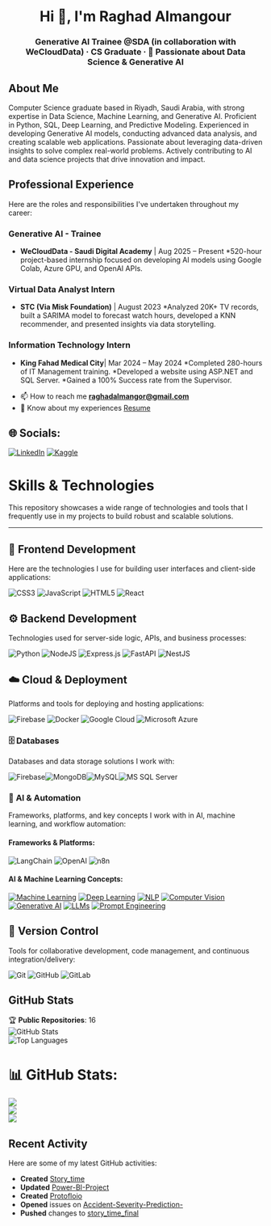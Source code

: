 <h1 align="center">Hi 👋, I'm Raghad Almangour</h1>
<h3 align="center">Generative AI Trainee @SDA (in collaboration with WeCloudData) · CS Graduate · 🤖 Passionate about Data Science & Generative AI </h3>

## About Me

Computer Science graduate based in Riyadh, Saudi Arabia, with strong expertise in Data Science, Machine Learning, and Generative AI. Proficient in Python, SQL, Deep Learning, and Predictive Modeling. Experienced in developing Generative AI models, conducting advanced data analysis, and creating scalable web applications. Passionate about leveraging data-driven insights to solve complex real-world problems. Actively contributing to AI and data science projects that drive innovation and impact.

## Professional Experience

Here are the roles and responsibilities I've undertaken throughout my career:

### Generative AI - Trainee
 * **WeCloudData - Saudi Digital Academy** | Aug 2025 – Present
    *520-hour project-based internship focused on developing AI models using Google Colab, Azure GPU, and OpenAI APIs.

### Virtual Data Analyst Intern
* **STC (Via Misk Foundation)** | August 2023
    *Analyzed 20K+ TV records, built a SARIMA model to forecast watch hours, developed a KNN recommender, and presented insights via data storytelling.

### Information Technology Intern
* **King Fahad Medical City**| Mar 2024 – May 2024
   *Completed 280-hours of IT Management training. 
   *Developed a website using ASP.NET and SQL Server.
   *Gained a 100% Success rate from the Supervisor.

- 📫 How to reach me **raghadalmangor@gmail.com**
- 📄 Know about my experiences [Resume](https://drive.google.com/file/d/1Cf99mO-52JWtBblq3V6CvhgrSigeKd17/view?usp=sharing)

 ## 🌐 Socials:
 [![LinkedIn](https://img.shields.io/badge/LinkedIn-Profile-blue?logo=linkedin)](https://www.linkedin.com/in/raghad-almanqour)
 [![Kaggle](https://img.shields.io/badge/Kaggle-Profile-blue?logo=kaggle)]([https://www.kaggle.com/yourusername](https://www.kaggle.com/raghadalmangor))

 
# Skills & Technologies

This repository showcases a wide range of technologies and tools that I frequently use in my projects to build robust and scalable solutions.

---
## 🚀 Frontend Development
Here are the technologies I use for building user interfaces and client-side applications:

![CSS3](https://img.shields.io/badge/css3-%231572B6.svg?style=for-the-badge&logo=css3&logoColor=white) ![JavaScript](https://img.shields.io/badge/javascript-%23323330.svg?style=for-the-badge&logo=javascript&logoColor=%23F7DF1E) ![HTML5](https://img.shields.io/badge/html5-%23E34F26.svg?style=for-the-badge&logo=html5&logoColor=white) ![React](https://img.shields.io/badge/react-%2320232a.svg?style=for-the-badge&logo=react&logoColor=%2361DAFB) 

## ⚙️ Backend Development

Technologies used for server-side logic, APIs, and business processes:

![Python](https://img.shields.io/badge/python-3670A0?style=for-the-badge&logo=python&logoColor=ffdd54) ![NodeJS](https://img.shields.io/badge/node.js-6DA55F?style=for-the-badge&logo=node.js&logoColor=white) ![Express.js](https://img.shields.io/badge/express.js-%23404d59.svg?style=for-the-badge&logo=express&logoColor=%2361DAFB) ![FastAPI](https://img.shields.io/badge/FastAPI-005571?style=for-the-badge&logo=fastapi) ![NestJS](https://img.shields.io/badge/nestjs-%23E0234E.svg?style=for-the-badge&logo=nestjs&logoColor=white)

## ☁️ Cloud & Deployment

Platforms and tools for deploying and hosting applications:

![Firebase](https://img.shields.io/badge/firebase-%23039BE5.svg?style=for-the-badge&logo=firebase) ![Docker](https://img.shields.io/badge/docker-%230db7ed.svg?style=for-the-badge&logo=docker&logoColor=white) ![Google Cloud](https://img.shields.io/badge/GoogleCloud-%234285F4.svg?style=for-the-badge&logo=google-cloud&logoColor=white) ![Microsoft Azure](https://img.shields.io/badge/Azure-%230078D4.svg?style=for-the-badge&logo=microsoft-azure&logoColor=white)

### 🗄️ **Databases**

Databases and data storage solutions I work with:

![Firebase](https://img.shields.io/badge/firebase-a08021?style=for-the-badge\&logo=firebase\&logoColor=ffcd34)![MongoDB](https://img.shields.io/badge/MongoDB-%234ea94b.svg?style=for-the-badge\&logo=mongodb\&logoColor=white)![MySQL](https://img.shields.io/badge/MySQL-%234479A1.svg?style=for-the-badge\&logo=mysql\&logoColor=white)![MS SQL Server](https://img.shields.io/badge/MS%20SQL%20Server-%234F5B93.svg?style=for-the-badge\&logo=microsoft-sql-server\&logoColor=white)

### 🤖 **AI & Automation**

Frameworks, platforms, and key concepts I work with in AI, machine learning, and workflow automation:

#### **Frameworks & Platforms**:

![LangChain](https://img.shields.io/badge/LangChain-000000?style=for-the-badge\&logo=langchain\&logoColor=white)
![OpenAI](https://img.shields.io/badge/OpenAI-412991?style=for-the-badge\&logo=openai\&logoColor=white)
![n8n](https://img.shields.io/badge/n8n-222222?style=for-the-badge\&logo=n8n\&logoColor=white)

#### **AI & Machine Learning Concepts**:

[![Machine Learning](https://img.shields.io/badge/Machine%20Learning-%23000.svg?style=for-the-badge\&logo=robot\&logoColor=white)](https://en.wikipedia.org/wiki/Machine_learning)
[![Deep Learning](https://img.shields.io/badge/Deep%20Learning-%23ff8c00.svg?style=for-the-badge\&logo=brain\&logoColor=white)](https://en.wikipedia.org/wiki/Deep_learning)
[![NLP](https://img.shields.io/badge/NLP-%23007acc.svg?style=for-the-badge\&logo=language\&logoColor=white)](https://en.wikipedia.org/wiki/Natural_language_processing)
[![Computer Vision](https://img.shields.io/badge/Computer%20Vision-%23f1c40f.svg?style=for-the-badge\&logo=eye\&logoColor=white)](https://en.wikipedia.org/wiki/Computer_vision)
[![Generative AI](https://img.shields.io/badge/Generative%20AI-%230d94fa.svg?style=for-the-badge\&logo=creative%20commons\&logoColor=white)](https://en.wikipedia.org/wiki/Generative_adversarial_network)
[![LLMs](https://img.shields.io/badge/LLMs-%230d94fa.svg?style=for-the-badge\&logo=language\&logoColor=white)](https://en.wikipedia.org/wiki/Large_language_model)
[![Prompt Engineering](https://img.shields.io/badge/Prompt%20Engineering-%23f5a623.svg?style=for-the-badge\&logo=command-line\&logoColor=white)](https://en.wikipedia.org/wiki/Prompt_engineering)

## 🤝 Version Control 

Tools for collaborative development, code management, and continuous integration/delivery:

![Git](https://img.shields.io/badge/git-%23F05033.svg?style=for-the-badge&logo=git&logoColor=white) ![GitHub](https://img.shields.io/badge/github-%23121011.svg?style=for-the-badge&logo=github&logoColor=white) ![GitLab](https://img.shields.io/badge/gitlab-%23181717.svg?style=for-the-badge&logo=gitlab&logoColor=white) 


## GitHub Stats

🏆 **Public Repositories**: 16  
![GitHub Stats](https://github-readme-stats.vercel.app/api?username=raghadAmangour&show_icons=true&theme=radical)  
![Top Languages](https://github-readme-stats.vercel.app/api/top-langs/?username=raghadAmangour&layout=compact&theme=radical)

# 📊 GitHub Stats:
![](https://github-readme-stats.vercel.app/api?username=raghadAmangour&theme=default&hide_border=false&include_all_commits=true&count_private=true)<br/>
![](https://github-readme-streak-stats.herokuapp.com/?user=raghadAmangour&theme=default&hide_border=false)<br/>
![](https://github-readme-stats.vercel.app/api/top-langs/?username=raghadAmangour&theme=default&hide_border=false&include_all_commits=true&count_private=true&layout=compact)


## Recent Activity

Here are some of my latest GitHub activities:  
- **Created** [Story_time](https://github.com/raghadAmangour/Story_time)  
- **Updated** [Power-BI-Project](https://github.com/raghadAmangour/Power-BI-Project)  
- **Created** [Protofloio](https://github.com/raghadAmangour/Protofloio)  
- **Opened** issues on [Accident-Severity-Prediction-](https://github.com/raghadAmangour/Accident-Severity-Prediction-)  
- **Pushed** changes to [story_time_final](https://github.com/raghadAmangour/Story_time_final)




